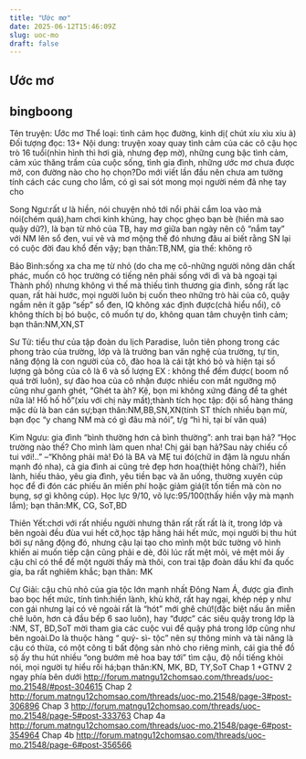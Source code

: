 ```yaml
---
title: "Ước mơ"
date: 2025-06-12T15:46:09Z
slug: uoc-mo
draft: false
---
```


## Ước mơ

## bingboong

Tên truyện: Ước mơ
Thể loại: tình cảm học đường, kinh dị( chút xíu xìu xiu à)
Đối tượng đọc: 13+
Nội dung: truyện xoay quay tình cảm của các cô cậu học trò 16 tuổi(nhìn hình thì hơi già, nhưng đẹp mờ), những cung bậc tình cảm, cảm xúc thăng trầm của cuộc sống, tình gia đình, những ước mơ chưa được mở, con đường nào cho họ chọn?Do mới viết lần đầu nên chưa am tường tính cách các cung cho lắm, có gì sai sót mong mọi người ném đã nhẹ tay cho


	
	

Song Ngư:rất ư là hiền, nói chuyện nhỏ tới nổi phải cắm loa vào mà nói(chém quá),ham chơi kinh khủng, hay chọc ghẹo bạn bè (hiền mà sao quậy dữ?), là bạn từ nhỏ của TB, hay mơ giữa ban ngày nên cô “nắm tay” với NM lên sổ đen, vui vẻ và mơ mộng thế đó nhưng đâu ai biết rằng SN lại có cuộc đời đau khổ đến vậy; bạn thân:TB,NM, gia thế: không rõ


	
	

 
Bảo Bình:sống xa cha mẹ từ nhỏ (do cha mẹ cô-những người nông dân chất phác, muốn cô học trường có tiếng nên phải sống với dì và bà ngoại tại Thành phố) nhưng không vì thế mà thiếu tình thương gia đình, sống rất lạc quan, rất hài hước, mọi người luôn bị cuốn theo những trò hài của cô, quậy ngầm nên ít gặp “sếp” sổ đen, IQ không xác định được(chả hiểu nổi), cô không thích bị bó buộc, cô muốn tự do, không quan tâm chuyện tình cảm; bạn thân:NM,XN,ST


	
	

Sư Tử: tiểu thư của tập đoàn du lịch Paradise, luôn tiên phong trong các phong trào của trường, lớp và là trưởng ban văn nghệ của trường, tự tin, năng động là con người của cô, đào hoa là cái tật khó bỏ và hiện tại số lượng gà bông của cô là 6 và số lượng EX : không thể đếm được( boom nổ quá trời luôn), sự đào hoa của cô nhận được nhiều con mắt ngưỡng mộ cũng như ganh ghét, “Ghét ta àh? Kệ, bọn mi không xứng đáng để ta ghét nữa là! Hố hố hố”(xỉu với chị này mất);thành tích học tập: đội sổ hàng tháng mặc dù là ban cán sự;bạn thân:NM,BB,SN,XN(tính ST thích nhiều bạn mừ, bạn đọc “y chang NM mà có gì đâu mà nói”, t/g “hì hì, tại bí văn quá)


	
	

Kim Ngưu: gia đình “bình thường hơn cả bình thường”: anh trai bạn hả? “Học trường nào thế? Cho mình làm quen nha! Chị gái bạn hả?Sau này chiếu cố tui với!..” –“Không phải mà! Đó là BA và MẸ tui đó(chữ in đậm là ngưu nhấn mạnh đó nha), cả gia đình ai cũng trẻ đẹp hơn hoa(thiệt hông chài?), hiền lành, hiếu thảo, yêu gia đình, yêu tiền bạc và ăn uống, thường xuyên cúp học để đi đón các phiếu ăn miến phí hoặc giảm giá(ít tốn tiền mà còn no bụng, sợ gì không cúp). Học lực 9/10, võ lực:95/100(thấy hiền vậy mà mạnh lắm); bạn thân:MK, CG, SoT,BD


	
	

Thiên Yết:chơi với rất nhiều người nhưng thân rất rất rất là ít, trong lớp và bên ngoài đều đùa vui hết cỡ,học tập hăng hái hết mức, mọi người bị thu hút bởi sự năng động đó, nhưng cậu lại tạo cho mình một bức tường vô hình khiến ai muốn tiếp cận cũng phải e dè, đôi lúc rất mệt mỏi, vẻ mệt mỏi ấy cậu chỉ có thể để một người thấy mà thôi, con trai tập đoàn dầu khí đa quốc gia, ba rất nghiêm khắc; bạn thân: MK


	
	

Cự Giải: cậu chủ nhỏ của gia tộc lớn mạnh nhất Đông Nam Á, được gia đình bao bọc hết mức, tính tình:hiền lành, khù khờ, rất hay ngại, khép nép y như con gái nhưng lại có vẻ ngoài rất là “hót” mới ghê chứ!(đặc biệt nấu ăn miễn chê luôn, hơn cả đầu bếp 6 sao luôn), hay “được” các siêu quậy trong lớp là :NM, ST, BD,SoT mời tham gia các cuộc vui để quậy phá trong lớp cũng như bên ngoài.Do là thuộc hàng “ quý- sì- tộc” nên sự thông minh và tài năng là cậu có thừa, có một công ti bất động sản nhỏ cho riêng mình, cái gia thế đồ sộ ấy thu hút nhiều “ong bướm mê hoa bay tới” tìm cậu, độ nổi tiếng khỏi nói, mọi người tự hiểu rồi há;bạn thân:KN, MK, BD, TY,SoT
Chap 1 +GTNV 2 ngay phía bên dưới
http://forum.matngu12chomsao.com/threads/uoc-mo.21548/#post-304615
Chap 2
http://forum.matngu12chomsao.com/threads/uoc-mo.21548/page-3#post-306896
 Chap 3
 http://forum.matngu12chomsao.com/threads/uoc-mo.21548/page-5#post-333763 
Chap 4a
http://forum.matngu12chomsao.com/threads/uoc-mo.21548/page-6#post-354964 
Chap 4b 
http://forum.matngu12chomsao.com/threads/uoc-mo.21548/page-6#post-356566